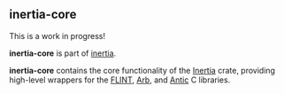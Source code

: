 ## inertia-core

This is a work in progress!

**inertia-core** is part of [inertia](https://github.com/wjyoumans/inertia).

**inertia-core** contains the core functionality of the
[Inertia](https://github.com/wjyoumans/inertia) crate, providing high-level 
wrappers for the [FLINT](https://flintlib.org/doc/), 
[Arb](https://arblib.org/), and [Antic](https://github.com/wbhart/antic) 
C libraries.

<!--
TODO:
 * polynomial/matrix pretty printing functions
 -->
